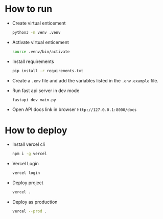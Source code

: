 # How to run

- Create virtual enticement

  ```bash
  python3 -m venv .venv
  ```

- Activate virtual enticement

  ```bash
  source .venv/bin/activate
  ```

- Install requirements

  ```bash
  pip install -r requirements.txt
  ```

- Create a `.env` file and add the variables listed in the `.env.example` file.

- Run fast api server in dev mode

  ```bash
  fastapi dev main.py
  ```

- Open API docs link in browser `http://127.0.0.1:8000/docs`

# How to deploy

- Install vercel cli

  ```sh
  npm i -g vercel
  ```

- Vercel Login

  ```sh
  vercel login
  ```

- Deploy project

  ```sh
  vercel .
  ```

- Deploy as production

  ```sh
  vercel --prod .
  ```
